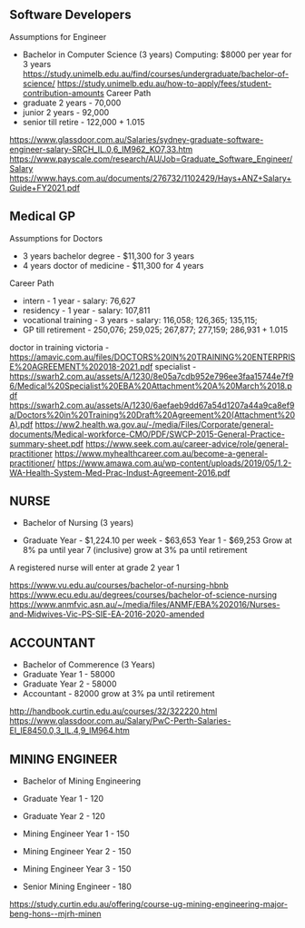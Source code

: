 ## Software Developers

Assumptions for Engineer
- Bachelor in Computer Science (3 years)
Computing: $8000 per year for 3 years
https://study.unimelb.edu.au/find/courses/undergraduate/bachelor-of-science/
https://study.unimelb.edu.au/how-to-apply/fees/student-contribution-amounts 
Career Path
- graduate 2 years - 70,000
- junior 2 years - 92,000
- senior till retire - 122,000 + 1.015

https://www.glassdoor.com.au/Salaries/sydney-graduate-software-engineer-salary-SRCH_IL.0,6_IM962_KO7,33.htm
https://www.payscale.com/research/AU/Job=Graduate_Software_Engineer/Salary
https://www.hays.com.au/documents/276732/1102429/Hays+ANZ+Salary+Guide+FY2021.pdf

## Medical GP

Assumptions for Doctors
- 3 years bachelor degree - $11,300 for 3 years
- 4 years doctor of medicine - $11,300 for 4 years

Career Path
- intern - 1 year  - salary: 76,627
- residency - 1 year - salary: 107,811
- vocational training - 3 years - salary: 116,058; 126,365; 135,115;
- GP till retirement - 250,076; 259,025; 267,877; 277,159; 286,931 + 1.015

doctor in training victoria - https://amavic.com.au/files/DOCTORS%20IN%20TRAINING%20ENTERPRISE%20AGREEMENT%202018-2021.pdf
specialist - https://swarh2.com.au/assets/A/1230/8e05a7cdb952e796ee3faa15744e7f96/Medical%20Specialist%20EBA%20Attachment%20A%20March%2018.pdf
https://swarh2.com.au/assets/A/1230/6aefaeb9dd67a54d1207a44a9ca8ef9a/Doctors%20in%20Training%20Draft%20Agreement%20(Attachment%20A).pdf
https://ww2.health.wa.gov.au/-/media/Files/Corporate/general-documents/Medical-workforce-CMO/PDF/SWCP-2015-General-Practice-summary-sheet.pdf
https://www.seek.com.au/career-advice/role/general-practitioner
https://www.myhealthcareer.com.au/become-a-general-practitioner/
https://www.amawa.com.au/wp-content/uploads/2019/05/1.2-WA-Health-System-Med-Prac-Indust-Agreement-2016.pdf


## NURSE

- Bachelor of Nursing (3 years)

- Graduate Year - $1,224.10 per week - $63,653
Year 1 - $69,253
Grow at 8% pa until year 7 (inclusive)
grow at 3% pa until retirement

A registered nurse will enter at grade 2 year 1


https://www.vu.edu.au/courses/bachelor-of-nursing-hbnb
https://www.ecu.edu.au/degrees/courses/bachelor-of-science-nursing
https://www.anmfvic.asn.au/~/media/files/ANMF/EBA%202016/Nurses-and-Midwives-Vic-PS-SIE-EA-2016-2020-amended


## ACCOUNTANT

- Bachelor of Commerence (3 Years)
- Graduate Year 1 - 58000
- Graduate Year 2 - 58000
- Accountant - 82000
grow at 3% pa until retirement



http://handbook.curtin.edu.au/courses/32/322220.html
https://www.glassdoor.com.au/Salary/PwC-Perth-Salaries-EI_IE8450.0,3_IL.4,9_IM964.htm

## MINING ENGINEER 
   
- Bachelor of Mining Engineering

- Graduate Year 1 - 120
- Graduate Year 2 - 120
- Mining Engineer Year 1 - 150
- Mining Engineer Year 2 - 150
- Mining Engineer Year 3 - 150
- Senior Mining Engineer  - 180


https://study.curtin.edu.au/offering/course-ug-mining-engineering-major-beng-hons--mjrh-minen
